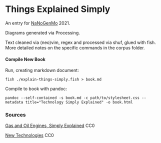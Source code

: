 # Things Explained Simply

An entry for [NaNoGenMo](https://nanogenmo.github.io/) 2021.

Diagrams generated via Processing.

Text cleaned via (neo)vim, regex and processed via shuf, glued with fish. More detailed notes on the specific commands in the corpus folder.

#### Compile New Book

Run, creating markdown document: 

```
fish ./explain-things-simply.fish > book.md
```

Compile to book with pandoc:

```
pandoc --self-contained -s book.md -c path/to/stylesheet.css --metadata title="Technology Simply Explained" -o book.html
```

### Sources

[Gas and Oil Engines, Simply Explained](https://www.gutenberg.org/ebooks/27286) CC0

[New Technologies](https://github.com/dariusk/corpora/blob/master/data/technology/new_technologies.json) CC0
